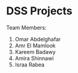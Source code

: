 # DSS Projects

Team Members:
1. Omar Abdelghafar
2. Αmr El Mamlook
3. Kareem Badawy
4. Amira Shinnawi
5. Israa Rabea
